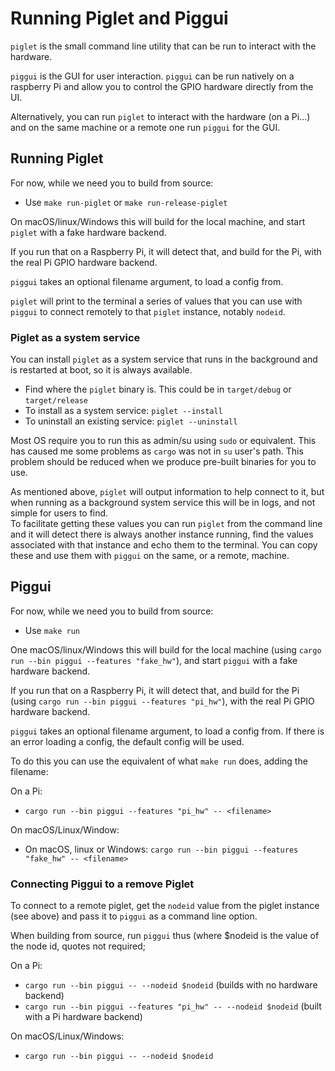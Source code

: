 # Running Piglet and Piggui

`piglet` is the small command line utility that can be run to interact with the hardware.

`piggui` is the GUI for user interaction. `piggui` can be run natively on a raspberry
Pi and allow you to control the GPIO hardware directly from the UI.

Alternatively, you can run `piglet` to interact with the hardware (on a Pi...) and on the same machine or a remote
one run `piggui` for the GUI.

## Running Piglet

For now, while we need you to build from source:

- Use `make run-piglet` or `make run-release-piglet`

On macOS/linux/Windows this will build for the local machine, and start `piglet` with a fake hardware backend.

If you run that on a Raspberry Pi, it will detect that, and build for the Pi, with the real Pi GPIO hardware backend.

`piggui` takes an optional filename argument, to load a config from.

`piglet` will print to the terminal a series of values that you can use with `piggui` to connect remotely to that
`piglet` instance, notably `nodeid`.

### Piglet as a system service

You can install `piglet` as a system service that runs in the background and is restarted at boot, so it is always
available.

- Find where the `piglet` binary is. This could be in `target/debug` or `target/release`
- To install as a system service: `piglet --install`
- To uninstall an existing service: `piglet --uninstall`

Most OS require you to run this as admin/su using `sudo` or equivalent.
This has caused me some problems as `cargo` was not in `su` user's path. This problem should be reduced when we
produce pre-built binaries for you to use.

As mentioned above, `piglet` will output information to help connect to it, but when running as a background
system service this will be in logs, and not simple for users to find.  
To facilitate getting these values you can run `piglet` from the command line and it will
detect there is always another instance running, find the values associated with that instance and echo them to
the terminal. You can copy these and use them with `piggui` on the same, or a remote, machine.

## Piggui

For now, while we need you to build from source:

- Use `make run`

One macOS/linux/Windows this will build for the local machine
(using `cargo run --bin piggui --features "fake_hw"`), and start `piggui` with a fake hardware backend.

If you run that on a Raspberry Pi, it will detect that, and build for the Pi
(using `cargo run --bin piggui --features "pi_hw"`), with the real Pi GPIO hardware backend.

`piggui` takes an optional filename argument, to load a config from. If there is an error
loading a config, the default config will be used.

To do this you can use the equivalent of what `make run` does, adding the filename:

On a Pi:

- `cargo run --bin piggui --features "pi_hw" -- <filename>`

On macOS/Linux/Window:

- On macOS, linux or Windows: `cargo run --bin piggui --features "fake_hw" -- <filename>`

### Connecting Piggui to a remove Piglet

To connect to a remote piglet, get the `nodeid` value from the piglet instance (see above) and pass it to
`piggui` as a command line option.

When building from source, run `piggui` thus (where $nodeid is the value of the node id, quotes not required;

On a Pi:

- `cargo run --bin piggui -- --nodeid $nodeid` (builds with no hardware backend)
- `cargo run --bin piggui --features "pi_hw" -- --nodeid $nodeid` (built with a Pi hardware backend)

On macOS/Linux/Windows:

- `cargo run --bin piggui -- --nodeid $nodeid`